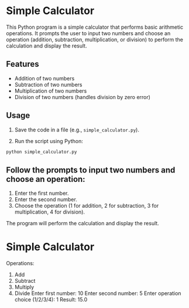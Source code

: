# Simple Calculator

This Python program is a simple calculator that performs basic arithmetic operations. It prompts the user to input two numbers and choose an operation (addition, subtraction, multiplication, or division) to perform the calculation and display the result.

## Features

- Addition of two numbers
- Subtraction of two numbers
- Multiplication of two numbers
- Division of two numbers (handles division by zero error)

## Usage

1. Save the code in a file (e.g., `simple_calculator.py`).

2. Run the script using Python:

```bash
python simple_calculator.py
```

## Follow the prompts to input two numbers and choose an operation:

1. Enter the first number.
2. Enter the second number.
3. Choose the operation (1 for addition, 2 for subtraction, 3 for multiplication, 4 for division).

The program will perform the calculation and display the result.

Simple Calculator
=================
Operations:
1. Add
2. Subtract
3. Multiply
4. Divide
Enter first number: 10
Enter second number: 5
Enter operation choice (1/2/3/4): 1
Result: 15.0

